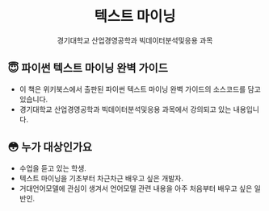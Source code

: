 <h1 align="center">텍스트 마이닝</h1>

<p align="center">경기대학교 산업경영공학과 빅데이터분석및응용 과목</p>

## :innocent: 파이썬 텍스트 마이닝 완벽 가이드

- 이 책은 위키북스에서 출판된 파이썬 텍스트 마이닝 완벽 가이드의 소스코드를 담고 있습니다.
- 경기대학교 산업경영공학과 빅데이터분석및응용 과목에서 강의되고 있는 내용입니다.

## :flushed: 누가 대상인가요

- 수업을 듣고 있는 학생.
- 텍스트 마이닝을 기초부터 차근차근 배우고 싶은 개발자.
- 거대언어모델에 관심이 생겨서 언어모델 관련 내용을 아주 처음부터 배우고 싶은 일반인.